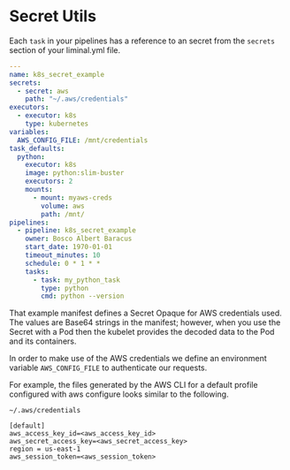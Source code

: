 <!--
Licensed to the Apache Software Foundation (ASF) under one
or more contributor license agreements.  See the NOTICE file
distributed with this work for additional information
regarding copyright ownership.  The ASF licenses this file
to you under the Apache License, Version 2.0 (the
"License"); you may not use this file except in compliance
with the License.  You may obtain a copy of the License at

  http://www.apache.org/licenses/LICENSE-2.0

Unless required by applicable law or agreed to in writing,
software distributed under the License is distributed on an
"AS IS" BASIS, WITHOUT WARRANTIES OR CONDITIONS OF ANY
KIND, either express or implied.  See the License for the
specific language governing permissions and limitations
under the License.
-->

# Secret Utils

Each `task` in your pipelines has a reference to an secret from the `secrets` section of your
liminal.yml file.

```yaml
---
name: k8s_secret_example
secrets:
  - secret: aws
    path: "~/.aws/credentials"
executors:
  - executor: k8s
    type: kubernetes
variables:
  AWS_CONFIG_FILE: /mnt/credentials
task_defaults:
  python:
    executor: k8s
    image: python:slim-buster
    executors: 2
    mounts:
      - mount: myaws-creds
        volume: aws
        path: /mnt/
pipelines:
  - pipeline: k8s_secret_example
    owner: Bosco Albert Baracus
    start_date: 1970-01-01
    timeout_minutes: 10
    schedule: 0 * 1 * *
    tasks:
      - task: my_python_task
        type: python
        cmd: python --version
```

That example manifest defines a Secret Opaque for AWS credentials used. The values are Base64 strings in the manifest; however, when you use the Secret with a Pod then the kubelet provides the decoded data to the Pod and its containers.

In order to make use of the AWS credentials we define an environment variable `AWS_CONFIG_FILE` to authenticate our requests.

For example, the files generated by the AWS CLI for a default profile configured with aws configure looks similar to the following.

`~/.aws/credentials`
```
[default]
aws_access_key_id=<aws_access_key_id>
aws_secret_access_key=<aws_secret_access_key>
region = us-east-1
aws_session_token=<aws_session_token>
```